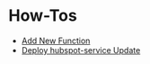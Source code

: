 # How-Tos


<!-- To regenerate the Markdown version of this file, enter in the terminal:
    quarto render docs/how-to/how-to-contents.qmd 
-->

- [Add New Function](add-new-function.md)
- [Deploy hubspot-service Update](deploy-hubspot-service-update.md)
